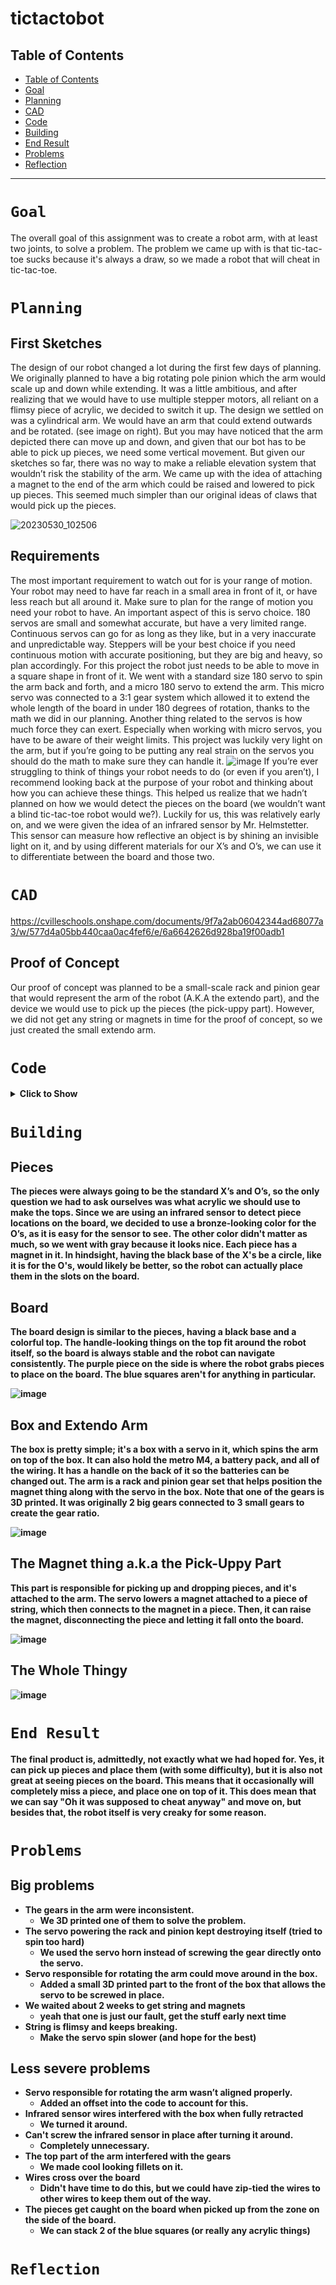 # tictactobot

## Table of Contents
* [Table of Contents](#TableOfContents)
* [Goal](#Goal)
* [Planning](#Planning)
* [CAD](#CAD)
* [Code](#Code)
* [Building](#Building)
* [End Result](#EndResult)
* [Problems](#Problems)
* [Reflection](#Reflection)
---
# `Goal`
The overall goal of this assignment was to create a robot arm, with at least two joints, to solve a problem. The problem we came up with is that tic-tac-toe sucks because it's always a draw, so we made a robot that will cheat in tic-tac-toe.

# `Planning`
## First Sketches
The design of our robot changed a lot during the first few days of planning. We originally planned to have a big rotating pole pinion which the arm would scale up and down while extending. It was a little ambitious, and after realizing that we would have to use multiple stepper motors, all reliant on a flimsy piece of acrylic, we decided to switch it up. The design we settled on was a cylindrical arm. We would have an arm that could extend outwards and be rotated. (see image on right). But you may have noticed that the arm depicted there can move up and down, and given that our bot has to be able to pick up pieces, we need some vertical movement. But given our sketches so far, there was no way to make a reliable elevation system that wouldn’t risk the stability of the arm. We came up with the idea of attaching a magnet to the end of the arm which could be raised and lowered to pick up pieces. This seemed much simpler than our original ideas of claws that would pick up the pieces.

![20230530_102506](https://github.com/Avanhoo/tictactobot/assets/113116247/18f80911-cbcf-442b-b68f-6cbf0c0cfdaf)

## Requirements
The most important requirement to watch out for is your range of motion. Your robot may need to have far reach in a small area in front of it, or have less reach but all around it. Make sure to plan for the range of motion you need your robot to have. An important aspect of this is servo choice. 180 servos are small and somewhat accurate, but have a very limited range. Continuous servos can go for as long as they like, but in a very inaccurate and unpredictable way. Steppers will be your best choice if you need continuous motion with accurate positioning, but they are big and heavy, so plan accordingly. 
For this project the robot just needs to be able to move in a square shape in front of it. We went with a standard size 180 servo to spin the arm back and forth, and a micro 180 servo to extend the arm. This micro servo was connected to a 3:1 gear system which allowed it to extend the whole length of the board in under 180 degrees of rotation, thanks to the math we did in our planning.
Another thing related to the servos is how much force they can exert. Especially when working with micro servos, you have to be aware of their weight limits. This project was luckily very light on the arm, but if you’re going to be putting any real strain on the servos you should do the math to make sure they can handle it.
![image](https://github.com/jvaugha3038/tictactobot/assets/112961338/d77939f4-6d30-4ff8-927b-d7cd59fc573f)
If you’re ever struggling to think of things your robot needs to do (or even if you aren’t), I recommend looking back at the purpose of your robot and thinking about how you can achieve these things. This helped us realize that we hadn’t planned on how we would detect the pieces on the board (we wouldn’t want a blind tic-tac-toe robot would we?). Luckily for us, this was relatively early on, and we were given the idea of an infrared sensor by Mr. Helmstetter. This sensor can measure how reflective an object is by shining an invisible light on it, and by using different materials for our X’s and O’s, we can use it to differentiate between the board and those two.

# `CAD`
https://cvilleschools.onshape.com/documents/9f7a2ab06042344ad68077a3/w/577d4a05bb440caa0ac4fef6/e/6a6642626d928ba19f00adb1
## Proof of Concept
Our proof of concept was planned to be a small-scale rack and pinion gear that would represent the arm of the robot (A.K.A the extendo part), and the device we would use to pick up the pieces (the pick-uppy part). However, we did not get any string or magnets in time for the proof of concept, so we just created the small extendo arm.

# `Code`
<details>
<summary><b>Click to Show<b></summary>
     
<p>
    
```
import board
from time import sleep
import random
import pwmio
import servo
from analogio import AnalogIn
from digitalio import DigitalInOut, Direction


turn = 0 # whose turn it is, 0 is player, 1 is AI
round = 1 # which round of the game it is
end = 0 # if the game has ended
plan = 0 # where the AI is planning to move
extend = 0 # how far out the arm is
twist = 0 # angle of turn of the arm
offset = 1
armProg = 96
colorBase = 0
Nscan = 1

button = DigitalInOut(board.D8)
button.direction = Direction.INPUT
pwm = pwmio.PWMOut(board.A1, duty_cycle=2 ** 15, frequency=50)
pwm2 = pwmio.PWMOut(board.A5, duty_cycle=2 ** 15, frequency=50)
uppi = pwmio.PWMOut(board.D7, duty_cycle=2, frequency=50, variable_frequency=True) # Sets up a PWM output for the magnet servo as there are no more A timers
#uppy = pwmio.PWMOut(board.A0, duty_cycle=2 ** 15, frequency=50, variable_frequency=True)
color = AnalogIn(board.A2)


theBoard = {'7': ' ' , '8': ' ' , '9': ' ' , # The visual board, keeps track of placed O's and X's
            '4': ' ' , '5': ' ' , '6': ' ' ,
            '1': ' ' , '2': ' ' , '3': ' ' }

distBoard = {'7': 170 , '8': 157 , '9': 170 , # Holds all of the distance data to the board
            '4': 110 , '5': 96 , '6': 110 ,
            '1': 58 , '2': 30 , '3': 58 , '0': 118}
angleBoard = {'7': 110 , '8': 90 , '9': 70 , # Holds all of the angle data to the board
            '4':  122, '5': 90 , '6': 61 ,
            '1': 150 , '2': 90 , '3': 42 , '0': 175}
arm = servo.Servo(pwm) # The extendy arm servo
spinny = servo.Servo(pwm2) # The twisty servo
uppy = servo.Servo(uppi)
#                                                  ARM SERVO SHOULD HAVE ONE TOOTH SHOWING IN THE BACK WHEN AT '5' POSITION

def printBoard(board):
    print("")
    print(board['7'] + '|' + board['8'] + '|' + board['9'])
    print('-+-+-')
    print(board['4'] + '|' + board['5'] + '|' + board['6'])
    print('-+-+-')
    print(board['1'] + '|' + board['2'] + '|' + board['3'])

def checkWin():
            global end
            if theBoard['7'] == theBoard['8'] == theBoard['9'] and theBoard['9'] != ' ': # across the top
                end += 1      
                print("Across Top")     
            
            elif theBoard['4'] == theBoard['5'] == theBoard['6'] and theBoard['6'] != ' ': # across the middle
                end += 1
                print("Across Mid")       
            
            elif theBoard['1'] == theBoard['2'] == theBoard['3'] and theBoard['3'] != ' ': # across the bottom
                end += 1
                print("Across Bottom")
                
            elif theBoard['1'] == theBoard['4'] == theBoard['7'] and theBoard['7'] != ' ': # down the left side
                end += 1
                print("Down Left")
                
            elif theBoard['2'] == theBoard['5'] == theBoard['8'] and theBoard['8'] != ' ': # down the middle
                end += 1
                print("Down Mid")
                
            elif theBoard['3'] == theBoard['6'] == theBoard['9'] and theBoard['9'] != ' ': # down the right side
                end += 1
                print("Down Right")
                 
            elif theBoard['7'] == theBoard['5'] == theBoard['3'] and theBoard['3'] != ' ': # diagonal
                end += 1
                print("Diagonal 7-3")
                
            elif theBoard['1'] == theBoard['5'] == theBoard['9'] and theBoard['9'] != ' ': # diagonal
                end += 1
                print("Diagonal 9-1")

def grab(direction): # Code to pick up and drop the magnet
    if direction == 0: # 0 Picks Up
        uppy.angle = (0) # 0 Is lowest, 180 is highest
        sleep(1)
        for i in range(160):
            uppy.angle = (i)
        sleep(.25)
    elif direction == 1: # 1 Drops
        uppy.angle = (180)
        arm.angle += 10
        sleep(.1)
        arm.angle -= 10
        sleep(1)

def place(spot): # Code to move the arm to a specified place on the board
    armProg = arm.angle
    sleep(.25)
    while arm.angle != distBoard['0']: # code to move arm smoothly
        if abs(armProg - distBoard['0']) < 2:
            arm.angle = (distBoard['0'])
            break
        elif armProg < distBoard['0']:
            armProg += 1
        elif armProg > distBoard['0']:
            armProg -= 1
        arm.angle = (armProg) 
        sleep(.0001)
    armProg = spinny.angle
    spinny.angle = (angleBoard['0'] + offset)
    while spinny.angle != angleBoard['0'] + offset: # code to move arm turn smoothly
        if abs(armProg - angleBoard['0'] + offset) < 2:
            spinny.angle = (angleBoard['0'] + offset)
            break
        elif armProg < angleBoard['0'] + offset:
            armProg += 1
        elif armProg > angleBoard['0'] + offset:
            armProg -= 1
        spinny.angle = (armProg) 
        sleep(.0001)
    sleep(1.25)
    #   PICKUP
    grab(0)
    print("Pickup")

    
    theBoard[str(spot)] = "X"
    armProg = spinny.angle
    while spinny.angle != angleBoard[str(spot)] + offset: # code to move arm turn smoothly
        if abs(armProg - (angleBoard[str(spot)] + offset)) < 2:
            spinny.angle = (angleBoard[str(spot)] + offset)
            break
        elif armProg < angleBoard[str(spot)] + offset:
            armProg += 1
        elif armProg > angleBoard[str(spot)] + offset:
            armProg -= 1
        spinny.angle = (armProg) 
        print(str(angleBoard[str(spot)]) + "   " + str(armProg))
        sleep(.0001)
    print("moved")
    sleep(.25)
    armProg = arm.angle
    while arm.angle != distBoard[str(spot)]:#             Extend
        if abs(armProg - distBoard[str(spot)]) < 2:
            arm.angle = (distBoard[str(spot)] * 0.86925636203 + 5)
            break
        elif armProg < distBoard[str(spot)]:
            armProg += 1
        elif armProg > distBoard[str(spot)]:
            armProg -= 1
        arm.angle = (armProg * 0.86925636203 + 5) 
        sleep(.0001)

    #   DROP
    grab(1)
    print("Drop")

    armProg = arm.angle
    sleep(.25)
    while arm.angle != distBoard['0']: # code to move arm smoothly
        if abs(armProg - distBoard['0']) < 2:
            arm.angle = (distBoard['0'])
            break
        elif armProg < distBoard['0']:
            armProg += 1
        elif armProg > distBoard['0']:
            armProg -= 1
        arm.angle = (armProg) 
        sleep(.0001)
    armProg = spinny.angle
    spinny.angle = (angleBoard['0'] + offset)
    while spinny.angle != angleBoard['0'] + offset: # code to move arm turn smoothly
        if abs(armProg - angleBoard['0'] + offset) < 2:
            spinny.angle = (angleBoard['0'] + offset)
            break
        elif armProg < angleBoard['0'] + offset:
            armProg += 1
        elif armProg > angleBoard['0'] + offset:
            armProg -= 1
        spinny.angle = (armProg) 
        sleep(.0001)

def scan():
    Nscan = 1
    global offset
    offset -= 3
    spinny.angle = 90
    print ("offest: " + str(offset))
    print ("B: "+ str(colorBase))
    while Nscan < 10:
        if theBoard[str(Nscan)] != 'O' and theBoard[str(Nscan)] != 'X':
            if Nscan == 3:
                angleBoard['3'] = 30
                distBoard['3'] = 65
            armProg = arm.angle
            sleep(.25)
            while arm.angle != distBoard[str(Nscan)]-10: # code to move arm smoothly
                if abs(armProg - (distBoard[str(Nscan)]-10)) < 3:
                    arm.angle = (distBoard[str(Nscan)]-10)
                    break
                elif armProg < distBoard[str(Nscan)]-10:
                    armProg += 3
                elif armProg > distBoard[str(Nscan)]-10:
                    armProg -= 3
                arm.angle = (armProg) 
                print(armProg - (distBoard[str(Nscan)]-10))

            armProg = spinny.angle
            while spinny.angle != (angleBoard[str(Nscan)] + offset): # code to move arm turn smoothly
                if abs(armProg - (angleBoard[str(Nscan)] + offset)) < 4: 
                    spinny.angle = (angleBoard[str(Nscan)] + offset)
                    print("good")
                    break
                elif armProg < (angleBoard[str(Nscan)] + offset):
                    armProg += 4
                elif armProg > (angleBoard[str(Nscan)] + offset):
                    armProg -= 4
                spinny.angle = (armProg) 
                print(str(armProg - (angleBoard[str(Nscan)] + offset)))

            for e in range (1,10):                         # PROBLEM FIX PROBLEM
                if abs((color.value - colorBase) / colorBase*100) >25:
                    print("O at " + str(Nscan))
                    theBoard[str(Nscan)] = 'O'
                    Nscan = 20
                    break
                print(color.value)
                print(str(abs((color.value - colorBase) / colorBase*100)))
                e = 1
                sleep(.1)
            print(Nscan)

        if Nscan == 20:
            pass
        elif Nscan < 3:
            Nscan += 1
        elif Nscan == 3:
            Nscan = 6
        elif Nscan > 4 and Nscan < 7:
            Nscan -= 1
        elif Nscan == 4:
            Nscan = 7
        elif Nscan > 6:
            Nscan += 1
    if (Nscan > 9) and (Nscan != 20):
        scan()
    offset += 3
    angleBoard['3'] = 42
    distBoard['3'] = 58


arm.angle = distBoard['5']
spinny.angle = 90 + offset
uppy.angle = 90
sleep(.3)
for i in range(9):
    colorBase += color.value
    sleep(.05)
colorBase /= 10
print(colorBase)
print("Move with the numpad.")
sleep(.4)
uppy.angle = 0
sleep(1)
uppy.angle = 90
sleep(1)
uppy.angle = 180
sleep(1)

#uppy.duty_cycle = (3800)   #This can be used to adjust the height of the magnet, if needed (3800 is down, 5800 is up)
#sleep(.05)
#uppy.duty_cycle = (0)


for i in range(5): # The main tic tac toe loop
    plan = 0
    print("Round " + str(round) + ", Your Turn")
    turn = 0
    printBoard(theBoard)
    print("--------------------------------")

#Start
    '''
    print("Where Would you like to move?")
    move = input("")

    try:
        if move == "]":
            uppy.duty_cycle = (5800)
            sleep(.15)
            uppy.duty_cycle = (0)
            i-=1
            continue
        elif move == "[":
            uppy.duty_cycle = (3800)
            sleep(.15)
            uppy.duty_cycle = (0)
            i -=1
            continue
        elif int(move) < 10 and  int(move) > 0 and theBoard[move] == " ":
            theBoard[str(move)] = "O"
            round += 1
        else:
            print("Invalid move, try again")
            i -= 1
            continue
    except:
        print("Invalid move, try again")
        continue
    '''
# End Removal
    while button.value:
        sleep(.5)
    print("Pressed!")
    scan()
    checkWin()
    if end == 1:
        i = 6
        break
    elif round == 10:
        turn = 2
        break

    printBoard(theBoard)
    sleep(1)
    turn = 1
    if True:
        if theBoard['7'] == theBoard['8'] == "X" and theBoard['9'] == ' ': # across the top
            place(9)
            round += 1
            turn += 1
        elif theBoard['9'] == theBoard['8'] == "X" and theBoard['7'] == ' ': # across the top
            place(7)
            round += 1
            turn += 1
        elif theBoard['7'] == theBoard['9'] == "X" and theBoard['8'] == ' ': # across the top
            place(8)
            round += 1
            turn += 1
        elif theBoard['4'] == theBoard['5'] == "X" and theBoard['6'] == ' ': # across mid
            place(6)
            round += 1
            turn += 1
        elif theBoard['6'] == theBoard['5'] == "X" and theBoard['4'] == ' ': # across mid
            place(4)
            round += 1
            turn += 1
        elif theBoard['4'] == theBoard['6'] == "X" and theBoard['5'] == ' ': # across mid
            place(5)
            round += 1
            turn += 1
        elif theBoard['1'] == theBoard['2'] == "X" and theBoard['3'] == ' ': # across bottom
            place(3)
            round += 1
            turn += 1
        elif theBoard['3'] == theBoard['2'] == "X" and theBoard['1'] == ' ': # across bottom
            place(1)
            round += 1
            turn += 1
        elif theBoard['1'] == theBoard['3'] == "X" and theBoard['2'] == ' ': # across bottom
            place(2)
            round += 1
            turn += 1
        elif theBoard['7'] == theBoard['4'] == "X" and theBoard['1'] == ' ': # down left
            place(1)
            round += 1
            turn += 1
        elif theBoard['1'] == theBoard['4'] == "X" and theBoard['7'] == ' ': # down left
            place(7)
            round += 1
            turn += 1
        elif theBoard['7'] == theBoard['1'] == "X" and theBoard['4'] == ' ': # down left
            place(4)
            round += 1
            turn += 1
        elif theBoard['8'] == theBoard['5'] == "X" and theBoard['2'] == ' ': # down mid
            place(2)
            round += 1
            turn += 1
        elif theBoard['2'] == theBoard['5'] == "X" and theBoard['8'] == ' ': # down mid
            place(8)
            round += 1
            turn += 1
        elif theBoard['8'] == theBoard['2'] == "X" and theBoard['5'] == ' ': # down mid
            place(5)
            round += 1
            turn += 1
        elif theBoard['9'] == theBoard['6'] == "X" and theBoard['3'] == ' ': # down right
            place(3)
            round += 1
            turn += 1
        elif theBoard['3'] == theBoard['6'] == "X" and theBoard['9'] == ' ': # down right
            place(9)
            round += 1
            turn += 1
        elif theBoard['9'] == theBoard['3'] == "X" and theBoard['6'] == ' ': # down right
            place(6)
            round += 1
            turn += 1
        elif theBoard['9'] == theBoard['5'] == "X" and theBoard['1'] == ' ': # right diagonal
            place(1)
            round += 1
            turn += 1
        elif theBoard['9'] == theBoard['1'] == "X" and theBoard['5'] == ' ': # right diagonal
            place(5)
            round += 1
            turn += 1
        elif theBoard['1'] == theBoard['5'] == "X" and theBoard['9'] == ' ': # right diagonal
            place(9)
            round += 1
            turn += 1
        elif theBoard['7'] == theBoard['5'] == "X" and theBoard['3'] == ' ': # left diagonal
            place(3)
            round += 1
            turn += 1
        elif theBoard['3'] == theBoard['5'] == "X" and theBoard['7'] == ' ': # left diagonal
            place(7)
            round += 1
            turn += 1
        elif theBoard['7'] == theBoard['3'] == "X" and theBoard['5'] == ' ': # left diagonal
            place(5)
            round += 1
            turn += 1

        elif theBoard['7'] == theBoard['8'] == "O" and theBoard['9'] == ' ': # across the top
            place(9)
            round += 1
            turn += 1
        elif theBoard['9'] == theBoard['8'] == "O" and theBoard['7'] == ' ': # across the top
            place(7)
            round += 1
            turn += 1
        elif theBoard['7'] == theBoard['9'] == "O" and theBoard['8'] == ' ': # across the top
            place(8)
            round += 1
            turn += 1
        elif theBoard['4'] == theBoard['5'] == "O" and theBoard['6'] == ' ': # across mid
            place(6)
            round += 1
            turn += 1
        elif theBoard['6'] == theBoard['5'] == "O" and theBoard['4'] == ' ': # across mid
            place(4)
            round += 1
            turn += 1
        elif theBoard['4'] == theBoard['6'] == "O" and theBoard['5'] == ' ': # across mid
            place(5)
            round += 1
            turn += 1
        elif theBoard['1'] == theBoard['2'] == "O" and theBoard['3'] == ' ': # across bottom
            place(3)
            round += 1
            turn += 1
        elif theBoard['3'] == theBoard['2'] == "O" and theBoard['1'] == ' ': # across bottom
            place(1)
            round += 1
            turn += 1
        elif theBoard['1'] == theBoard['3'] == "O" and theBoard['2'] == ' ': # across bottom
            place(2)
            round += 1
            turn += 1
        elif theBoard['7'] == theBoard['4'] == "O" and theBoard['1'] == ' ': # down left
            place(1)
            round += 1
            turn += 1
        elif theBoard['1'] == theBoard['4'] == "O" and theBoard['7'] == ' ': # down left
            place(7)
            round += 1
            turn += 1
        elif theBoard['7'] == theBoard['1'] == "O" and theBoard['4'] == ' ': # down left
            place(4)
            round += 1
            turn += 1
        elif theBoard['8'] == theBoard['5'] == "O" and theBoard['2'] == ' ': # down mid
            place(2)
            round += 1
            turn += 1
        elif theBoard['2'] == theBoard['5'] == "O" and theBoard['8'] == ' ': # down mid
            place(8)
            round += 1
            turn += 1
        elif theBoard['8'] == theBoard['2'] == "O" and theBoard['5'] == ' ': # down mid
            place(5)
            round += 1
            turn += 1
        elif theBoard['9'] == theBoard['6'] == "O" and theBoard['3'] == ' ': # down right
            place(3)
            round += 1
            turn += 1
        elif theBoard['3'] == theBoard['6'] == "O" and theBoard['9'] == ' ': # down right
            place(9)
            round += 1
            turn += 1
        elif theBoard['9'] == theBoard['3'] == "O" and theBoard['6'] == ' ': # down right
            place(6)
            round += 1
            turn += 1
        elif theBoard['9'] == theBoard['5'] == "O" and theBoard['1'] == ' ': # right diagonal
            place(1)
            round += 1
            turn += 1
        elif theBoard['9'] == theBoard['1'] == "O" and theBoard['5'] == ' ': # right diagonal
            place(5)
            round += 1
            turn += 1
        elif theBoard['1'] == theBoard['5'] == "O" and theBoard['9'] == ' ': # right diagonal
            place(9)
            round += 1
            turn += 1
        elif theBoard['7'] == theBoard['5'] == "O" and theBoard['3'] == ' ': # left diagonal
            place(3)
            round += 1
            turn += 1
        elif theBoard['3'] == theBoard['5'] == "O" and theBoard['7'] == ' ': # left diagonal
            place(7)
            round += 1
            turn += 1
        elif theBoard['7'] == theBoard['3'] == "O" and theBoard['5'] == ' ': # left diagonal
            place(5)
            round += 1
            turn += 1

        else:
            if round == 2 and theBoard['5'] == ' ':
                if random.randint(1,2) == 1:
                    place(5)
                else:
                    place(random.randint(1,9))
                round += 1
            else:
                while plan != 10:
                    plan = random.randint(1,9)
                    if theBoard[str(plan)] == ' ':
                        place(plan)
                        plan = 10
                        round += 1

    checkWin()
    if end == 1:
        i = 6
        break

printBoard(theBoard)
print("\nGame Over.\n")   
if turn == 0:             
    print(" ****  You  win. ****")
elif turn == 2:
    print(" ****  AI  wins. ****")
    
else:
    print("0 wuns")

```
</p>  
    
</details>

# `Building`
## Pieces
The pieces were always going to be the standard X’s and O’s, so the only question we had to ask ourselves was what acrylic we should use to make the tops. Since we are using an infrared sensor to detect piece locations on the board, we decided to use a bronze-looking color for the O’s, as it is easy for the sensor to see. The other color didn't matter as much, so we went with gray because it looks nice. 
Each piece has a magnet in it.
In hindsight, having the black base of the X's be a circle, like it is for the O's, would likely be better, so the robot can actually place them in the slots on the board.
## Board
The board design is similar to the pieces, having a black base and a colorful top. The handle-looking things on the top fit around the robot itself, so the board is always stable and the robot can navigate consistently. The purple piece on the side is where the robot grabs pieces to place on the board. The blue squares aren't for anything in particular.
     
![image](https://github.com/jvaugha3038/tictactobot/assets/112961338/30af98e3-6448-4cf5-84fa-e925a3a747ba)
## Box and Extendo Arm
The box is pretty simple; it's a box with a servo in it, which spins the arm on top of the box. It can also hold the metro M4, a battery pack, and all of the wiring. It has a handle on the back of it so the batteries can be changed out.
The arm is a rack and pinion gear set that helps position the magnet thing along with the servo in the box. Note that one of the gears is 3D printed.
It was originally 2 big gears connected to 3 small gears to create the gear ratio.
     
![image](https://github.com/jvaugha3038/tictactobot/assets/112961338/6bdf4a24-5df9-48dc-8946-23744670ae74)
     
## The Magnet thing a.k.a the Pick-Uppy Part
This part is responsible for picking up and dropping pieces, and it's attached to the arm. The servo lowers a magnet attached to a piece of string, which then connects to the magnet in a piece. Then, it can raise the magnet, disconnecting the piece and letting it fall onto the board.
     
![image](https://github.com/jvaugha3038/tictactobot/assets/112961338/7e5bf1fa-a4a1-4e7e-ad3a-5fa31a9c543d)
     
## The Whole Thingy
![image](https://github.com/jvaugha3038/tictactobot/assets/112961338/8314c021-9074-407b-83d8-fbfc39e086c0)

# `End Result`
The final product is, admittedly, not exactly what we had hoped for. Yes, it can pick up pieces and place them (with some difficulty), but it is also not great at seeing pieces on the board. This means that it occasionally will completely miss a piece, and place one on top of it. This does mean that we can say "Oh it was supposed to cheat anyway" and move on, but besides that, the robot itself is very creaky for some reason.

# `Problems`
## Big problems
* The gears in the arm were inconsistent.
  * We 3D printed one of them to solve the problem.
* The servo powering the rack and pinion kept destroying itself (tried to spin too hard)
  * We used the servo horn instead of screwing the gear directly onto the servo.
* Servo responsible for rotating the arm could move around in the box.
  * Added a small 3D printed part to the front of the box that allows the servo to be screwed in place.
* We waited about 2 weeks to get string and magnets
  * yeah that one is just our fault, get the stuff early next time
* String is flimsy and keeps breaking.
  * Make the servo spin slower (and hope for the best)
## Less severe problems
* Servo responsible for rotating the arm wasn’t aligned properly.
  * Added an offset into the code to account for this.
* Infrared sensor wires interfered with the box when fully retracted
  * We turned it around.
* Can't screw the infrared sensor in place after turning it around.
  * Completely unnecessary. 
* The top part of the arm interfered with the gears
  * We made cool looking fillets on it.
* Wires cross over the board
  * Didn't have time to do this, but we could have zip-tied the wires to other wires to keep them out of the way.
* The pieces get caught on the board when picked up from the zone on the side of the board.
  * We can stack 2 of the blue squares (or really any acrylic things)

# `Reflection`
